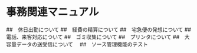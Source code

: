 # 事務関連マニュアル
##　休日出勤について
##　経費の精算について
##　宅急便の発想について
##　電話、来客対応について
##　ゴミ収集について
##　プリンタについて
##　大容量データの送受信について　
##　ソース管理機能のテスト